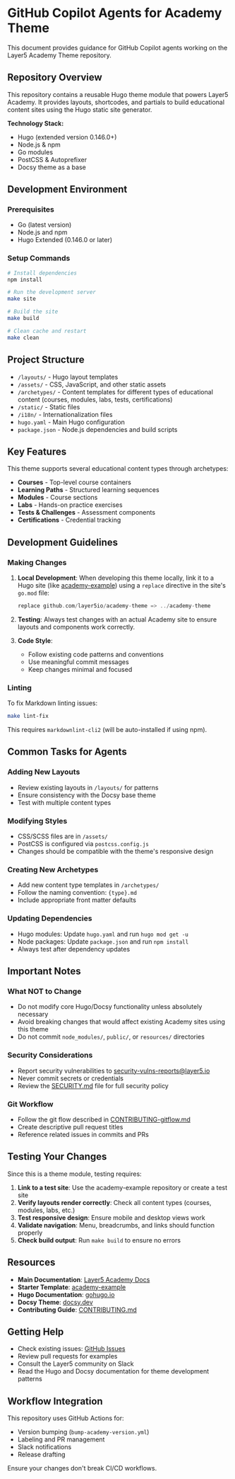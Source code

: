# GitHub Copilot Agents for Academy Theme

This document provides guidance for GitHub Copilot agents working on the
Layer5 Academy Theme repository.

## Repository Overview

This repository contains a reusable Hugo theme module that powers Layer5
Academy. It provides layouts, shortcodes, and partials to build educational
content sites using the Hugo static site generator.

**Technology Stack:**

- Hugo (extended version 0.146.0+)
- Node.js & npm
- Go modules
- PostCSS & Autoprefixer
- Docsy theme as a base

## Development Environment

### Prerequisites

- Go (latest version)
- Node.js and npm
- Hugo Extended (0.146.0 or later)

### Setup Commands

```bash
# Install dependencies
npm install

# Run the development server
make site

# Build the site
make build

# Clean cache and restart
make clean
```

## Project Structure

- `/layouts/` - Hugo layout templates
- `/assets/` - CSS, JavaScript, and other static assets
- `/archetypes/` - Content templates for different types of educational content
  (courses, modules, labs, tests, certifications)
- `/static/` - Static files
- `/i18n/` - Internationalization files
- `hugo.yaml` - Main Hugo configuration
- `package.json` - Node.js dependencies and build scripts

## Key Features

This theme supports several educational content types through archetypes:

- **Courses** - Top-level course containers
- **Learning Paths** - Structured learning sequences
- **Modules** - Course sections
- **Labs** - Hands-on practice exercises
- **Tests & Challenges** - Assessment components
- **Certifications** - Credential tracking

## Development Guidelines

### Making Changes

1. **Local Development**: When developing this theme locally, link it to a Hugo
   site (like [academy-example](https://github.com/layer5io/academy-example))
   using a `replace` directive in the site's `go.mod` file:

   ```go
   replace github.com/layer5io/academy-theme => ../academy-theme
   ```

2. **Testing**: Always test changes with an actual Academy site to ensure
   layouts and components work correctly.

3. **Code Style**:
   - Follow existing code patterns and conventions
   - Use meaningful commit messages
   - Keep changes minimal and focused

### Linting

To fix Markdown linting issues:

```bash
make lint-fix
```

This requires `markdownlint-cli2` (will be auto-installed if using npm).

## Common Tasks for Agents

### Adding New Layouts

- Review existing layouts in `/layouts/` for patterns
- Ensure consistency with the Docsy base theme
- Test with multiple content types

### Modifying Styles

- CSS/SCSS files are in `/assets/`
- PostCSS is configured via `postcss.config.js`
- Changes should be compatible with the theme's responsive design

### Creating New Archetypes

- Add new content type templates in `/archetypes/`
- Follow the naming convention: `{type}.md`
- Include appropriate front matter defaults

### Updating Dependencies

- Hugo modules: Update `hugo.yaml` and run `hugo mod get -u`
- Node packages: Update `package.json` and run `npm install`
- Always test after dependency updates

## Important Notes

### What NOT to Change

- Do not modify core Hugo/Docsy functionality unless absolutely necessary
- Avoid breaking changes that would affect existing Academy sites using this
  theme
- Do not commit `node_modules/`, `public/`, or `resources/` directories

### Security Considerations

- Report security vulnerabilities to <security-vulns-reports@layer5.io>
- Never commit secrets or credentials
- Review the [SECURITY.md](./SECURITY.md) file for full security policy

### Git Workflow

- Follow the git flow described in [CONTRIBUTING-gitflow.md](./CONTRIBUTING-gitflow.md)
- Create descriptive pull request titles
- Reference related issues in commits and PRs

## Testing Your Changes

Since this is a theme module, testing requires:

1. **Link to a test site**: Use the academy-example repository or create a test site
2. **Verify layouts render correctly**: Check all content types (courses,
   modules, labs, etc.)
3. **Test responsive design**: Ensure mobile and desktop views work
4. **Validate navigation**: Menu, breadcrumbs, and links should function properly
5. **Check build output**: Run `make build` to ensure no errors

## Resources

- **Main Documentation**: [Layer5 Academy Docs](https://docs.layer5.io/cloud/academy/)
- **Starter Template**: [academy-example](https://github.com/layer5io/academy-example)
- **Hugo Documentation**: [gohugo.io](https://gohugo.io/)
- **Docsy Theme**: [docsy.dev](https://www.docsy.dev/)
- **Contributing Guide**: [CONTRIBUTING.md](./CONTRIBUTING.md)

## Getting Help

- Check existing issues: [GitHub Issues](https://github.com/layer5io/academy-theme/issues)
- Review pull requests for examples
- Consult the Layer5 community on Slack
- Read the Hugo and Docsy documentation for theme development patterns

## Workflow Integration

This repository uses GitHub Actions for:

- Version bumping (`bump-academy-version.yml`)
- Labeling and PR management
- Slack notifications
- Release drafting

Ensure your changes don't break CI/CD workflows.
